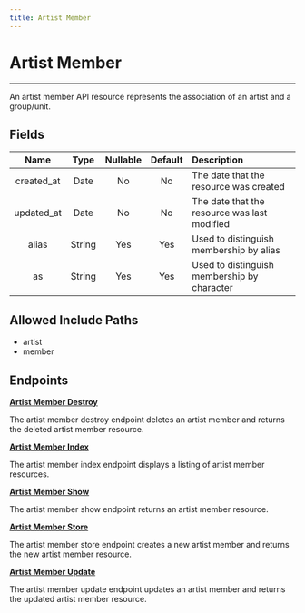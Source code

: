 ```yaml
---
title: Artist Member
---
```


# Artist Member

---

An artist member API resource represents the association of an artist and a group/unit.

## Fields

|    Name    |  Type   | Nullable | Default | Description                                          |
| :--------: | :-----: | :------: | :-----: | :--------------------------------------------------- |
| created_at | Date    | No       | No      | The date that the resource was created               |
| updated_at | Date    | No       | No      | The date that the resource was last modified         |
| alias      | String  | Yes      | Yes     | Used to distinguish membership by alias              |
| as         | String  | Yes      | Yes     | Used to distinguish membership by character          |

## Allowed Include Paths

* artist
* member

## Endpoints

**[Artist Member Destroy](/wiki/artistmember/destroy/)**

The artist member destroy endpoint deletes an artist member and returns the deleted artist member resource.

**[Artist Member Index](/wiki/artistmember/index/)**

The artist member index endpoint displays a listing of artist member resources.

**[Artist Member Show](/wiki/artistmember/show/)**

The artist member show endpoint returns an artist member resource.

**[Artist Member Store](/wiki/artistmember/store/)**

The artist member store endpoint creates a new artist member and returns the new artist member resource.

**[Artist Member Update](/wiki/artistmember/update/)**

The artist member update endpoint updates an artist member and returns the updated artist member resource.